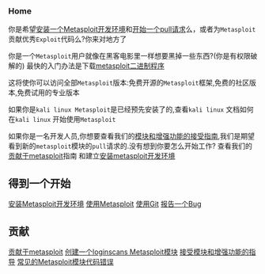 ### Home
你是希望[安装一个Metasploit开发环境](安装metasploit开发环境.md)和[开始一个pull请求](开始一个pull请求.md)么，或者为`Metasploit`贡献优秀`Exploit`代码么?你来对地方了

你是一个`Metasploit`用户就像在黑客电影里一样想要黑掉一些东西?(你是有权限破解的)
最快的入门办法是下载[metasploit二进制程序](metasploit下载.md)

这将使你可以访问全部`Metasploit`版本:免费开源的`Metasploit`框架,免费的社区版本,免费试用的专业版本

如果你是`kali linux Metasploit`是已经预先安装了的,查看`kali linux` 文档如何在`kali linux` 开始使用`Metasploit`

如果你是一名开发人员,你想要查看我们的[模块和增强功能的接受指南](模块和增强功能的接受指南.md),我们是期望看到新的`metasploit`模块的`pull`请求的.没有想到你要怎么开始工作? 查看我们的[贡献于metasploit](贡献给metasploit.md)指南 和建立[安装metasploit开发环境](安装metasploit.md)

## 得到一个开始
[安装Metasploit开发环境](安装metasploit.md) 
[使用Metasploit](使用metasploit.md)
[使用Git](使用git.md)
[报告一个Bug](报告一个bug.md)

## 贡献
[贡献于metasploit](贡献给metasploit.md)
[创建一个loginscans Metasploit模块](创建一个loginscansMetasploit模块.md)
[接受模块和增强功能的指导](接受模块和增强功能的指导.md)
[常见的Metasploit模块代码错误](常见的Metasploit模块代码错误.md)
